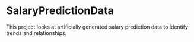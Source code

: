 # SalaryPredictionData
This project looks at artificially generated salary prediction data to identify trends and relationships.
